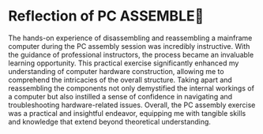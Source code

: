 # Reflection of PC ASSEMBLE🔧

The hands-on experience of disassembling and reassembling a mainframe computer during the PC assembly session was incredibly instructive. With the guidance of professional instructors, the process became an invaluable learning opportunity. This practical exercise significantly enhanced my understanding of computer hardware construction, allowing me to comprehend the intricacies of the overall structure. Taking apart and reassembling the components not only demystified the internal workings of a computer but also instilled a sense of confidence in navigating and troubleshooting hardware-related issues. Overall, the PC assembly exercise was a practical and insightful endeavor, equipping me with tangible skills and knowledge that extend beyond theoretical understanding.






